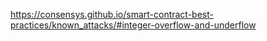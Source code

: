 https://consensys.github.io/smart-contract-best-practices/known_attacks/#integer-overflow-and-underflow
